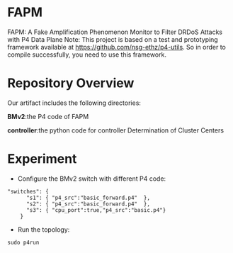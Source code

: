 # FAPM
FAPM: A Fake Amplification Phenomenon Monitor to Filter DRDoS Attacks with P4 Data Plane
Note: This project is based on a test and prototyping framework available at https://github.com/nsg-ethz/p4-utils. So in order to compile successfully, you need to use this framework.

# Repository Overview

Our artifact includes the following directories:

**BMv2**:the P4 code of FAPM

**controller**:the python code for controller Determination of Cluster Centers

# Experiment
- Configure the BMv2 switch with different P4 code:
```
"switches": {
      "s1": { "p4_src":"basic_forward.p4"  },
      "s2": { "p4_src":"basic_forward.p4"  },
      "s3": { "cpu_port":true,"p4_src":"basic.p4"}
    }
```
- Run the topology:
```
sudo p4run
```

